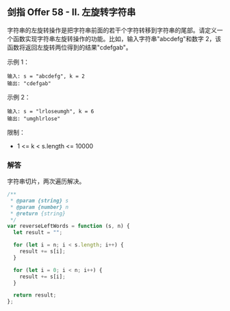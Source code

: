 ## 剑指 Offer 58 - II. 左旋转字符串

字符串的左旋转操作是把字符串前面的若干个字符转移到字符串的尾部。请定义一个函数实现字符串左旋转操作的功能。比如，输入字符串"abcdefg"和数字 2，该函数将返回左旋转两位得到的结果"cdefgab"。

示例 1：

```
输入: s = "abcdefg", k = 2
输出: "cdefgab"
```

示例 2：

```
输入: s = "lrloseumgh", k = 6
输出: "umghlrlose"
```

限制：

- 1 <= k < s.length <= 10000

### 解答

字符串切片，两次遍历解决。

```javascript
/**
 * @param {string} s
 * @param {number} n
 * @return {string}
 */
var reverseLeftWords = function (s, n) {
  let result = "";

  for (let i = n; i < s.length; i++) {
    result += s[i];
  }

  for (let i = 0; i < n; i++) {
    result += s[i];
  }

  return result;
};
```
